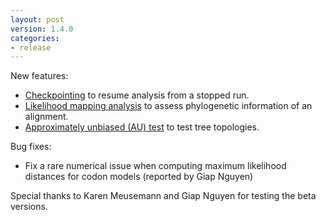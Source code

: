 ```yaml
---
layout: post
version: 1.4.0
categories: 
- release
---
```


New features:

* [Checkpointing](../doc/Command-Reference/#checkpointing-to-resume-stopped-run) to resume analysis from a stopped run.
* [Likelihood mapping analysis](../doc/Command-Reference/#likelihood-mapping-analysis) to assess phylogenetic information of an alignment.
* [Approximately unbiased (AU) test](../doc/Advanced-Tutorial/#tree-topology-tests) to test tree topologies.

Bug fixes:

* Fix a rare numerical issue when computing maximum likelihood distances for codon models (reported by Giap Nguyen)

Special thanks to Karen Meusemann and Giap Nguyen for testing the beta versions.

